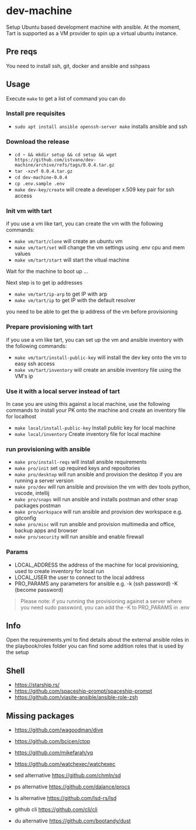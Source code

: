 # dev-machine
Setup Ubuntu based development machine with ansible. At the moment, Tart is supported as a VM provider to spin 
up a virtual ubuntu instance.

## Pre reqs
You need to install ssh, git, docker and ansible and sshpass

## Usage

Execute `make` to get a list of command you can do

### Install pre requisites

* `sudo apt install ansible openssh-server make` installs ansible and ssh

### Download the release

* `cd ~ && mkdir setup && cd setup && wget https://github.com/istvano/dev-machine/archive/refs/tags/0.0.4.tar.gz`
* `tar -xzvf 0.0.4.tar.gz`
* `cd dev-machine-0.0.4`
* `cp .env.sample .env`
* `make dev-key/create` will create a developer x.509 key pair for ssh access

### Init vm with tart

if you use a vm like tart, you can create the vm with the following commands:

* `make vm/tart/clone` will create an ubuntu vm
* `make vm/tart/set` will change the vm settings using .env cpu and mem values
* `make vm/tart/start` will start the vitual machine

Wait for the machine to boot up ...

Next step is to get ip addresses

* `make vm/tart/ip-arp` to get IP with arp
* `make vm/tart/ip` to get IP with the default resolver

you need to be able to get the ip address of the vm before provisioning

### Prepare provisioning with tart

if you use a vm like tart, you can set up the vm and ansible inventory with the following commands:

* `make vm/tart/install-public-key` will install the dev key onto the vm to easy ssh access
* `make vm/tart/inventory` will create an ansible inventory file using the VM's ip

### Use it with a local server instead of tart

In case you are using this against a local machine, use the following commands to install your PK onto the machine
and create an inventory file for localhost

* `make local/install-public-key` Install public key for local machine
* `make local/inventory` Create inventory file for local machine

### run provisioning with ansible

* `make pro/install-reqs` will install ansible requirements
* `make pro/init` set up required keys and repositories
* `make pro/desktop` will run ansible and provision the desktop if you are running a server version
* `make pro/dev` will run ansible and provision the vm with dev tools python, vscode, intellij
* `make pro/snaps` will run ansible and installs postman and other snap packages postman
* `make pro/workspace` will run ansible and provision dev workspace e.g. gitconfig
* `make pro/misc` will run ansible and provision multimedia and office, backup apps and browser
* `make pro/security` will run ansible and enable firewall

### Params

* LOCAL_ADDRESS the address of the machine for local provisioning, used to create inventory for local run
* LOCAL_USER the user to connect to the local address
* PRO_PARAMS any parameters for ansible e.g. -k (ssh password) -K (become password)

> Please note: if you running the provisioning against a server where you need sudo password, you can add
> the -K to PRO_PARAMS in .env

## Info

Open the requirements.yml to find details about the external ansible roles
in the playbook/roles folder you can find some addition roles that is used by the setup

## Shell

* https://starship.rs/
* https://github.com/spaceship-prompt/spaceship-prompt
* https://github.com/viasite-ansible/ansible-role-zsh

## Missing packages

* https://github.com/wagoodman/dive
* https://github.com/bcicen/ctop
* https://github.com/mikefarah/yq
* https://github.com/watchexec/watchexec

* sed alternative https://github.com/chmln/sd
* ps alternative https://github.com/dalance/procs
* ls alternative https://github.com/lsd-rs/lsd
* github cli https://github.com/cli/cli 
* du alternative https://github.com/bootandy/dust